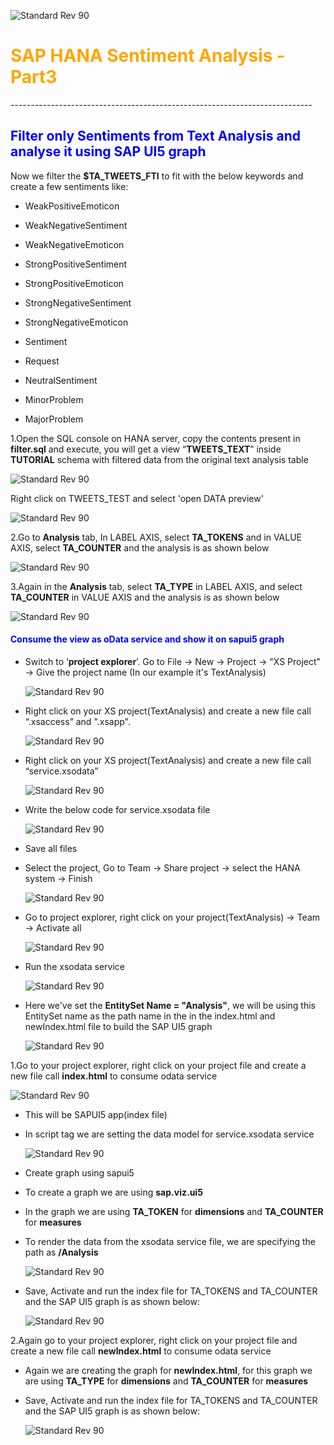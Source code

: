 ![Standard Rev 90](pic/capture2.png)

<h1><font color="orange"> SAP HANA Sentiment Analysis -Part3 </font></h1>
---------------------------------------------------------------------------
<h2><font color = "blue"> Filter only Sentiments from Text Analysis and analyse it using SAP UI5 graph</font></h2>


Now we filter the **$TA\_TWEETS\_FTI** to fit with the below keywords and create a few sentiments like:


- WeakPositiveEmoticon


- WeakNegativeSentiment


- WeakNegativeEmoticon


- StrongPositiveSentiment


- StrongPositiveEmoticon


- StrongNegativeSentiment


- StrongNegativeEmoticon


- Sentiment


- Request


- NeutralSentiment


- MinorProblem


- MajorProblem




1.Open the SQL console on HANA server, copy the contents present in **filter.sql** and execute, you will get a view “**TWEETS\_TEXT**”  inside **TUTORIAL** schema with filtered data from the original text analysis table

   ![Standard Rev 90](pic/part3/3.png)

  Right click on TWEETS\_TEST and select 'open DATA preview'

   ![Standard Rev 90](pic/part3/2.png)



2.Go to **Analysis** tab, In LABEL AXIS, select **TA\_TOKENS** and in VALUE AXIS, select **TA\_COUNTER** and the analysis is as shown below

   ![Standard Rev 90](pic/part3/4.png)

3.Again in the **Analysis** tab, select **TA\_TYPE** in LABEL AXIS, and select **TA\_COUNTER** in VALUE AXIS and the analysis is as shown below

   ![Standard Rev 90](pic/part3/5.png)



<h4><font color = "blue"> Consume the view as oData service and show it on sapui5 graph</font></h4>


- Switch to ‘**project explorer**’. Go to File -> New -> Project -> "XS Project" -> Give the project name (In our example it's TextAnalysis)

   ![Standard Rev 90](pic/part3/6.png)

- Right click on your XS project(TextAnalysis) and create a new file call “.xsaccess” and ".xsapp".

   ![Standard Rev 90](pic/part3/1.png)

- Right click on your XS project(TextAnalysis) and create a new file call “service.xsodata”

   ![Standard Rev 90](pic/part3/8.png)

- Write the below code for service.xsodata file

   ![Standard Rev 90](pic/part3/9.png) 

- Save all files
- Select the project, Go to Team -> Share project -> select the HANA system -> Finish

   ![Standard Rev 90](pic/part3/10.png) 

- Go to project explorer, right click on your project(TextAnalysis) -> Team -> Activate all

   ![Standard Rev 90](pic/part3/11.png) 

- Run the xsodata service

   ![Standard Rev 90](pic/part3/12.png) 

- Here we've set the **EntitySet Name = "Analysis"**, we will be using this EntitySet name as the path name in the in the index.html and newIndex.html file to build the SAP UI5 graph 

   ![Standard Rev 90](pic/part3/13.png) 

1.Go to your project explorer, right click on your project file and create a new file call **index.html** to consume odata service 

   ![Standard Rev 90](pic/part3/14.png)

- This will be SAPUI5 app(index file)
- In script tag we are setting the data model for service.xsodata service

   ![Standard Rev 90](pic/part3/Untitled.png)


- Create graph using sapui5
- To create a graph we are using **sap.viz.ui5** 
- In the graph we are using **TA\_TOKEN** for **dimensions**  and **TA\_COUNTER**  for **measures**
- To render the data from the xsodata service file, we are specifying the path as **/Analysis**

   ![Standard Rev 90](pic/part3/15.png)

- Save, Activate and run the index file for TA\_TOKENS and TA\_COUNTER and the SAP UI5 graph is as shown below:

   ![Standard Rev 90](pic/part3/16.png)



2.Again go to your project explorer, right click on your project file and create a new file call **newIndex.html** to consume odata service

- Again we are creating the graph for **newIndex.html**, for this graph we are using **TA\_TYPE** for **dimensions** and **TA\_COUNTER** for **measures**

- Save, Activate and run the index file for TA\_TOKENS and TA\_COUNTER and the SAP UI5 graph is as shown below:

   ![Standard Rev 90](pic/part3/17.png)





















